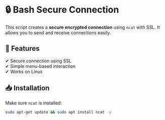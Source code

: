 ﻿# 🔒 Bash Secure Connection

This script creates a **secure encrypted connection** using `ncat` with SSL. It allows you to send and receive connections easily.

## 🚀 Features
✔ Secure connection using SSL  
✔ Simple menu-based interaction  
✔ Works on Linux  

## 📥 Installation
Make sure `ncat` is installed:
```bash
sudo apt-get update && sudo apt install ncat -y



